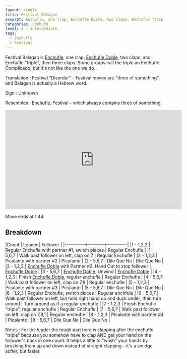 ```yaml
---
layout: single
title: Festival Balagan
excerpt: Enchufle, one clap, Enchufle Doble, two claps, Enchufle "triple", three claps.
categories: Enchufe
level: 2 - Intermediate
tags: 
  - Enchufle
  - Festival
---
```


Festival Balagan is [Enchufle](/enchufle/enchufle), 
one clap, [Enchufle Doble](/enchufle/enchufle_doble), two claps, and Enchufle "triple", then
three claps.  Some groups call the triple an Enchufle Complicado, but it's not like the one
we do.  

Translation
: Festival "Disorder" - Festival moves are "three of something", and Balagan is actually a Hebrew word. 

Sign
: Unknown

Resembles
: [Enchufle](/enchufle/enchufle), Festival - which always contains three of something

<iframe width="560" height="315"  src="https://www.youtube-nocookie.com/embed/AViak0tRjZY?rel=0&start=60&end=97" frameborder="0" allowfullscreen></iframe>

Move ends at 1:44.  

## Breakdown

|Count     | Leader | Follower |
|----------+--------+----------|
|1 - 1,2,3 | Regular Enchufle with partner #1, switch places | Regular Enchufle |
|1 - 5,6,7 | Walk past follower on left, clap on 7 | Regular Enchufle |
|2 - 1,2,3 | Picalante with partner #2 | Picalante |
|2 - 5,6,7 | Dile Que No | Dile Que No |
|3 - 1,2,3 | [Enchufle Doble](/enchufle/enchufle_doble) with Partner #2, Hand Out to stop follower | [Enchufle Doble](/enchufle/enchufle_doble)  |
|3 - 5,6,7 | [Enchufle Doble](/enchufle/enchufle_doble), Unwind | [Enchufle Doble](/enchufle/enchufle_doble) |
|4 - 1,2,3 | Finish [Enchufle Doble](/enchufle/enchufle_doble), regular enchufle | Regular Enchufle |
|4 - 5,6,7 | Walk past follower on left, clap on 7,8 | Regular enchufle |
|5 - 1,2,3 | Picalante with partner #3 | Picalante |
|5 - 5,6,7 | Dile Que No | Dile Que No |
|6 - 1,2,3 | Regular Enchufle, switch places | Regular enchfule |
|6 - 5,6,7 | Walk past follower on left, but hold right hand up and duck under, then turn around | Turn around as if a regular enchufle |
|7 - 1,2,3 | Finish Enchufle "triple", regular enchufle | Regular Enchufle |
|7 - 5,6,7 | Walk past follower on left, clap on 7,8,1 | Regular enchufle |
|8 - 1,2,3 | Picalante with partner #4 | Picalante |
|8 - 5,6,7 | Dile Que No | Dile Que No |

Notes
: For the leader the tough part here is clapping after the enchufle "triple" because you somehow have 
to clap AND get your hand on the follower's back in one count.  It helps a little to 
"wash" your hands by brushing them up and down instead of straight clapping - it's a smidge
softer, but faster.   